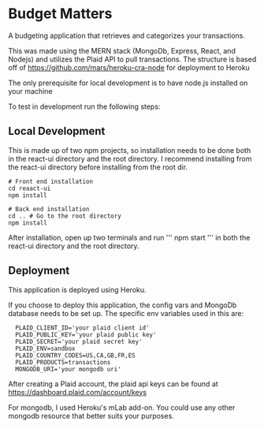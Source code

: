 # Budget Matters

A budgeting application that retrieves and categorizes your transactions.

This was made using the MERN stack (MongoDb, Express, React, and Nodejs) and utilizes the Plaid API to pull transactions.
The structure is based off of https://github.com/mars/heroku-cra-node for deployment to Heroku

The only prerequisite for local development is to have node.js installed on your machine

To test in development run the following steps:
## Local Development

This is made up of two npm projects, so installation needs to be done both in the react-ui directory and the root directory.
I recommend installing from the react-ui directory before installing from the root dir.

```
# Front end installation
cd reaact-ui
npm install

# Back end installation
cd .. # Go to the root directory
npm install
```

After installation, open up two terminals and run ''' npm start ''' in both the react-ui directory and the root directory.

## Deployment

This application is deployed using Heroku.

If you choose to deploy this application, the config vars and MongoDb database needs to be set up.
The specific env variables used in this are:
```
  PLAID_CLIENT_ID='your plaid client id'
  PLAID_PUBLIC_KEY='your plaid public key'
  PLAID_SECRET='your plaid secret key'
  PLAID_ENV=sandbox
  PLAID_COUNTRY_CODES=US,CA,GB,FR,ES
  PLAID_PRODUCTS=transactions
  MONGODB_URI='your mongodb uri'
```
After creating a Plaid account, the plaid api keys can be found at https://dashboard.plaid.com/account/keys

For mongodb, I used Heroku's mLab add-on. You could use any other mongodb resource that better suits your purposes.